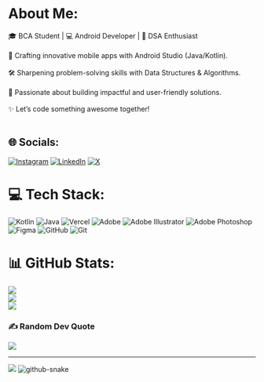 # About Me:
🎓 BCA Student | 💻 Android Developer | 🧠 DSA Enthusiast<br><br>🚀 Crafting innovative mobile apps with Android Studio (Java/Kotlin).<br><br>🛠️ Sharpening problem-solving skills with Data Structures & Algorithms.<br><br>🌟 Passionate about building impactful and user-friendly solutions.<br><br>✨ Let’s code something awesome together!<br><br>


## 🌐 Socials:
[![Instagram](https://img.shields.io/badge/Instagram-%23E4405F.svg?logo=Instagram&logoColor=white)](https://instagram.com/shetty_harshith33) [![LinkedIn](https://img.shields.io/badge/LinkedIn-%230077B5.svg?logo=linkedin&logoColor=white)](https://linkedin.com/in/harshith-shetty033) [![X](https://img.shields.io/badge/X-black.svg?logo=X&logoColor=white)](https://x.com/ShettyHarshi33) 

# 💻 Tech Stack:
![Kotlin](https://img.shields.io/badge/kotlin-%237F52FF.svg?style=for-the-badge&logo=kotlin&logoColor=white) ![Java](https://img.shields.io/badge/java-%23ED8B00.svg?style=for-the-badge&logo=openjdk&logoColor=white) ![Vercel](https://img.shields.io/badge/vercel-%23000000.svg?style=for-the-badge&logo=vercel&logoColor=white) ![Adobe](https://img.shields.io/badge/adobe-%23FF0000.svg?style=for-the-badge&logo=adobe&logoColor=white) ![Adobe Illustrator](https://img.shields.io/badge/adobe%20illustrator-%23FF9A00.svg?style=for-the-badge&logo=adobe%20illustrator&logoColor=white) ![Adobe Photoshop](https://img.shields.io/badge/adobe%20photoshop-%2331A8FF.svg?style=for-the-badge&logo=adobe%20photoshop&logoColor=white) ![Figma](https://img.shields.io/badge/figma-%23F24E1E.svg?style=for-the-badge&logo=figma&logoColor=white) ![GitHub](https://img.shields.io/badge/github-%23121011.svg?style=for-the-badge&logo=github&logoColor=white) ![Git](https://img.shields.io/badge/git-%23F05033.svg?style=for-the-badge&logo=git&logoColor=white)
# 📊 GitHub Stats:
![](https://github-readme-stats.vercel.app/api?username=shettyharshith33&theme=dark&hide_border=false&include_all_commits=false&count_private=false)<br/>
![](https://github-readme-streak-stats.herokuapp.com/?user=shettyharshith33&theme=dark&hide_border=false)<br/>
![](https://github-readme-stats.vercel.app/api/top-langs/?username=shettyharshith33&theme=dark&hide_border=false&include_all_commits=false&count_private=false&layout=compact)

### ✍️ Random Dev Quote
![](https://quotes-github-readme.vercel.app/api?type=horizontal&theme=radical)


---
[![](https://visitcount.itsvg.in/api?id=shettyharshith33&icon=0&color=0)](https://visitcount.itsvg.in)
<picture>
  <source media="(prefers-color-scheme: dark)" srcset="https://raw.github.com/shettyharshith33/shettyharshith33/output/github-snake-dark.svg" />
  <source media="(prefers-color-scheme: light)" srcset="https://raw.github.com/shettyharshith33/shettyharshith33/output/github-snake.svg" />
  <img alt="github-snake" src="https://raw.github.com/shettyharshith33/shettyharshith33/output/github-snake.svg" />
</picture>


<!-- Proudly created with GPRM ( https://gprm.itsvg.in ) -->
